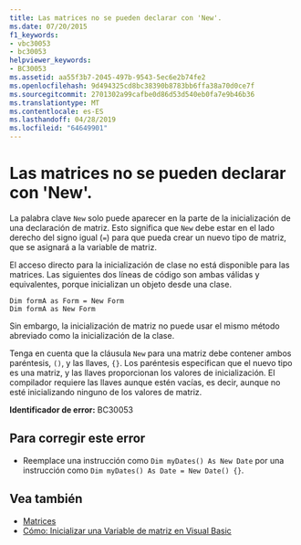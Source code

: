 ```yaml
---
title: Las matrices no se pueden declarar con 'New'.
ms.date: 07/20/2015
f1_keywords:
- vbc30053
- bc30053
helpviewer_keywords:
- BC30053
ms.assetid: aa55f3b7-2045-497b-9543-5ec6e2b74fe2
ms.openlocfilehash: 9d494325cd8bc38390b8783bb6ffa38a70d0ce7f
ms.sourcegitcommit: 2701302a99cafbe0d86d53d540eb0fa7e9b46b36
ms.translationtype: MT
ms.contentlocale: es-ES
ms.lasthandoff: 04/28/2019
ms.locfileid: "64649901"
---
```

# <a name="arrays-cannot-be-declared-with-new"></a>Las matrices no se pueden declarar con 'New'.
La palabra clave `New` solo puede aparecer en la parte de la inicialización de una declaración de matriz. Esto significa que `New` debe estar en el lado derecho del signo igual (`=`) para que pueda crear un nuevo tipo de matriz, que se asignará a la variable de matriz.  
  
 El acceso directo para la inicialización de clase no está disponible para las matrices. Las siguientes dos líneas de código son ambas válidas y equivalentes, porque inicializan un objeto desde una clase.  
  
```  
Dim formA as Form = New Form  
Dim formA as New Form  
```  
  
 Sin embargo, la inicialización de matriz no puede usar el mismo método abreviado como la inicialización de la clase.  
  
 Tenga en cuenta que la cláusula `New` para una matriz debe contener ambos paréntesis, `()`, y las llaves, `{}`. Los paréntesis especifican que el nuevo tipo es una matriz, y las llaves proporcionan los valores de inicialización. El compilador requiere las llaves aunque estén vacías, es decir, aunque no esté inicializando ninguno de los valores de matriz.  
  
 **Identificador de error:** BC30053  
  
## <a name="to-correct-this-error"></a>Para corregir este error  
  
- Reemplace una instrucción como `Dim myDates() As New Date` por una instrucción como `Dim myDates() As Date = New Date() {}`.  
  
## <a name="see-also"></a>Vea también

- [Matrices](../../visual-basic/programming-guide/language-features/arrays/index.md)
- [Cómo: Inicializar una Variable de matriz en Visual Basic](../../visual-basic/programming-guide/language-features/arrays/how-to-initialize-an-array-variable.md)
